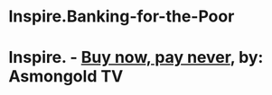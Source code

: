 # Inspire.Banking-for-the-Poor
# Inspire. - [Buy now, pay never](https://youtu.be/uASiCw74zEo), by: Asmongold TV
